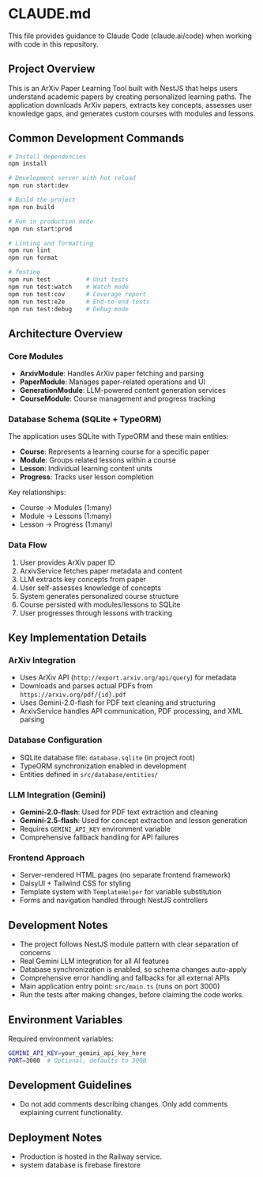 # CLAUDE.md

This file provides guidance to Claude Code (claude.ai/code) when working with code in this repository.

## Project Overview

This is an ArXiv Paper Learning Tool built with NestJS that helps users understand academic papers by creating personalized learning paths. The application downloads ArXiv papers, extracts key concepts, assesses user knowledge gaps, and generates custom courses with modules and lessons.

## Common Development Commands

```bash
# Install dependencies
npm install

# Development server with hot reload
npm run start:dev

# Build the project
npm run build

# Run in production mode
npm run start:prod

# Linting and formatting
npm run lint
npm run format

# Testing
npm run test          # Unit tests
npm run test:watch    # Watch mode
npm run test:cov      # Coverage report
npm run test:e2e      # End-to-end tests
npm run test:debug    # Debug mode
```

## Architecture Overview

### Core Modules
- **ArxivModule**: Handles ArXiv paper fetching and parsing
- **PaperModule**: Manages paper-related operations and UI
- **GenerationModule**: LLM-powered content generation services
- **CourseModule**: Course management and progress tracking

### Database Schema (SQLite + TypeORM)
The application uses SQLite with TypeORM and these main entities:
- **Course**: Represents a learning course for a specific paper
- **Module**: Groups related lessons within a course
- **Lesson**: Individual learning content units
- **Progress**: Tracks user lesson completion

Key relationships:
- Course → Modules (1:many)
- Module → Lessons (1:many) 
- Lesson → Progress (1:many)

### Data Flow
1. User provides ArXiv paper ID
2. ArxivService fetches paper metadata and content
3. LLM extracts key concepts from paper
4. User self-assesses knowledge of concepts
5. System generates personalized course structure
6. Course persisted with modules/lessons to SQLite
7. User progresses through lessons with tracking

## Key Implementation Details

### ArXiv Integration
- Uses ArXiv API (`http://export.arxiv.org/api/query`) for metadata
- Downloads and parses actual PDFs from `https://arxiv.org/pdf/{id}.pdf`
- Uses Gemini-2.0-flash for PDF text cleaning and structuring
- ArxivService handles API communication, PDF processing, and XML parsing

### Database Configuration
- SQLite database file: `database.sqlite` (in project root)
- TypeORM synchronization enabled in development
- Entities defined in `src/database/entities/`

### LLM Integration (Gemini)
- **Gemini-2.0-flash**: Used for PDF text extraction and cleaning
- **Gemini-2.5-flash**: Used for concept extraction and lesson generation
- Requires `GEMINI_API_KEY` environment variable
- Comprehensive fallback handling for API failures

### Frontend Approach
- Server-rendered HTML pages (no separate frontend framework)
- DaisyUI + Tailwind CSS for styling
- Template system with `TemplateHelper` for variable substitution
- Forms and navigation handled through NestJS controllers

## Development Notes

- The project follows NestJS module pattern with clear separation of concerns
- Real Gemini LLM integration for all AI features
- Database synchronization is enabled, so schema changes auto-apply
- Comprehensive error handling and fallbacks for all external APIs
- Main application entry point: `src/main.ts` (runs on port 3000)
- Run the tests after making changes, before claiming the code works.

## Environment Variables

Required environment variables:
```bash
GEMINI_API_KEY=your_gemini_api_key_here
PORT=3000  # Optional, defaults to 3000
```

## Development Guidelines

- Do not add comments describing changes. Only add comments explaining current functionality.

## Deployment Notes

- Production is hosted in the Railway service.
- system database is firebase firestore